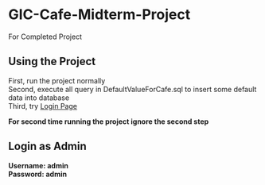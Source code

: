 # GIC-Cafe-Midterm-Project
For Completed Project

## Using the Project
First, run the project normally<br>
Second, execute all query in DefaultValueForCafe.sql to insert some default data into database<br>
Third, try [Login Page](http://localhost:8080/login)<br>

**For second time running the project ignore the second step**<br>

## Login as Admin
**Username: admin**<br>
**Password: admin**
